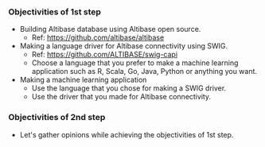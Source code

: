 ### Objectivities of 1st step
- Building Altibase database using Altibase open source.
  * Ref: https://github.com/altibase/altibase
- Making a language driver for Altibase connectivity using SWIG.
  * Ref: https://github.com/ALTIBASE/swig-capi
  * Choose a language that you prefer to make a machine learning application such as R, Scala, Go, Java, Python or anything you want.
- Making a machine learning application
  * Use the language that you chose for making a SWIG driver. 
  * Use the driver that you made for Altibase connectivity.

### Objectivities of 2nd step
- Let's gather opinions while achieving the objectivities of 1st step.
